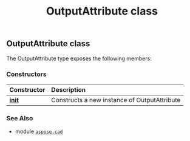 ﻿---
title: OutputAttribute class
second_title: Aspose.CAD for Python via .NET API References
description: 
type: docs
weight: 410
url: /python-net/aspose.cad/outputattribute/
is_root: false
---

## OutputAttribute class



The OutputAttribute type exposes the following members:

### Constructors
| Constructor | Description |
| :- | :- |
| [__init__](/cad/python-net/aspose.cad/outputattribute/__init__/#) | Constructs a new instance of OutputAttribute |



### See Also
* module [`aspose.cad`](..)
